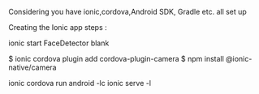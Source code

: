 Considering you have ionic,cordova,Android SDK, Gradle etc.  all set up 

Creating the Ionic app steps :

ionic start FaceDetector blank

$ ionic cordova plugin add cordova-plugin-camera
$ npm install @ionic-native/camera


ionic cordova run android -lc
ionic  serve -l